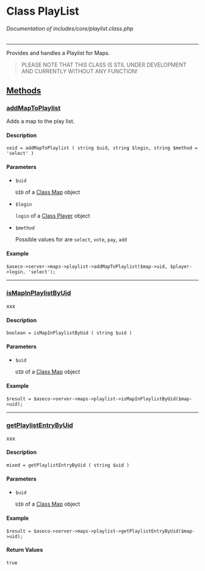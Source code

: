 # Class PlayList
###### Documentation of includes/core/playlist.class.php


***


Provides and handles a Playlist for Maps.

> PLEASE NOTE THAT THIS CLASS IS STIL UNDER DEVELOPMENT AND CURRENTLY WITHOUT ANY FUNCTION!


## [Methods](_#Methods)


### [addMapToPlaylist](_#addMapToPlaylist)
Adds a map to the play list.


#### Description
	void = addMapToPlaylist ( string $uid, string $login, string $method = 'select' )


#### Parameters
*	`$uid`

	`UID` of a [Class Map](/Development/Classes/Map.php) object

*	`$login`

	`login` of a [Class Player](/Development/Classes/Player.php) object

*	`$method`

	Possible values for are `select`, `vote`, `pay`, `add`


#### Example
	$aseco->server->maps->playlist->addMapToPlaylist($map->uid, $player->login, 'select');



***



### [isMapInPlaylistByUid](_#isMapInPlaylistByUid)
xxx


#### Description
	boolean = isMapInPlaylistByUid ( string $uid )


#### Parameters
*	`$uid`

	`UID` of a [Class Map](/Development/Classes/Map.php) object


#### Example
	$result = $aseco->server->maps->playlist->isMapInPlaylistByUid($map->uid);



***



### [getPlaylistEntryByUid](_#getPlaylistEntryByUid)
xxx


#### Description
	mixed = getPlaylistEntryByUid ( string $uid )


#### Parameters
*	`$uid`

	`UID` of a [Class Map](/Development/Classes/Map.php) object


#### Example
	$result = $aseco->server->maps->playlist->getPlaylistEntryByUid($map->uid);


#### Return Values
	true
